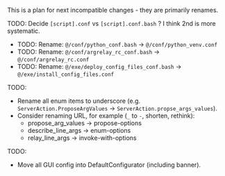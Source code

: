 
This is a plan for next incompatible changes - they are primarily renames.

TODO: Decide `[script].conf` vs `[script].conf.bash` ? I think 2nd is more systematic.

*   TODO: Rename: `@/conf/python_conf.bash` -> `@/conf/python_venv.conf`
*   TODO: Rename: `@/conf/argrelay_rc_conf.bash` -> `@/conf/argrelay_rc.conf`
*   TODO: Rename: `@/exe/deploy_config_files_conf.bash` -> `@/exe/install_config_files.conf`

TODO:
*   Rename all enum items to underscore (e.g. `ServerAction.ProposeArgValues` -> `ServerAction.propse_args_values`).
*   Consider renaming URL, for example (`_` to `-`, shorten, rethink):
    *   propose_arg_values -> propose-options
    *   describe_line_args -> enum-options
    *   relay_line_args -> invoke-with-options

TODO:
*   Move all GUI config into DefaultConfigurator (including banner).
